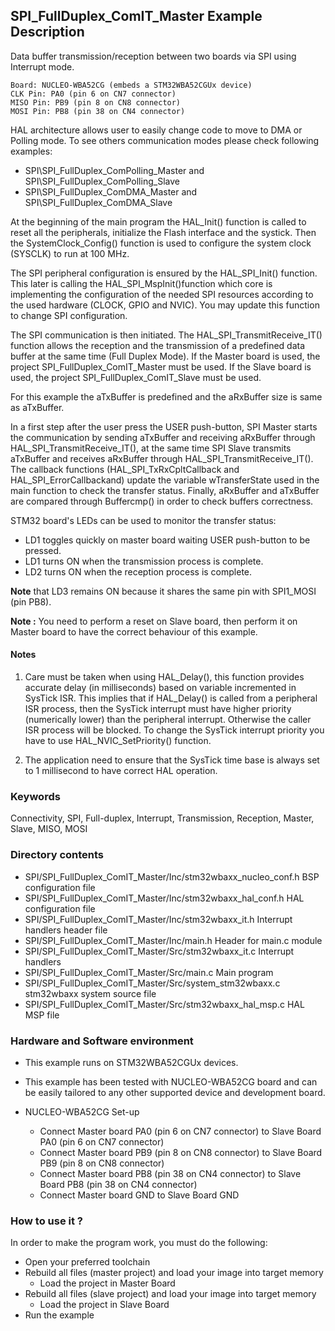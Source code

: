 ## <b>SPI_FullDuplex_ComIT_Master Example Description</b>

Data buffer transmission/reception between two boards via SPI using Interrupt mode.

	Board: NUCLEO-WBA52CG (embeds a STM32WBA52CGUx device)
	CLK Pin: PA0 (pin 6 on CN7 connector)
	MISO Pin: PB9 (pin 8 on CN8 connector)
	MOSI Pin: PB8 (pin 38 on CN4 connector)

HAL architecture allows user to easily change code to move to DMA or Polling 
mode. To see others communication modes please check following examples:

- SPI\SPI_FullDuplex_ComPolling_Master and SPI\SPI_FullDuplex_ComPolling_Slave
- SPI\SPI_FullDuplex_ComDMA_Master and SPI\SPI_FullDuplex_ComDMA_Slave

At the beginning of the main program the HAL_Init() function is called to reset 
all the peripherals, initialize the Flash interface and the systick.
Then the SystemClock_Config() function is used to configure the system
clock (SYSCLK) to run at 100 MHz.

The SPI peripheral configuration is ensured by the HAL_SPI_Init() function.
This later is calling the HAL_SPI_MspInit()function which core is implementing
the configuration of the needed SPI resources according to the used hardware (CLOCK, 
GPIO and NVIC). You may update this function to change SPI configuration.

The SPI communication is then initiated.
The HAL_SPI_TransmitReceive_IT() function allows the reception and the 
transmission of a predefined data buffer at the same time (Full Duplex Mode).
If the Master board is used, the project SPI_FullDuplex_ComIT_Master must be used.
If the Slave board is used, the project SPI_FullDuplex_ComIT_Slave must be used.

For this example the aTxBuffer is predefined and the aRxBuffer size is same as aTxBuffer.

In a first step after the user press the USER push-button, SPI Master starts the
communication by sending aTxBuffer and receiving aRxBuffer through 
HAL_SPI_TransmitReceive_IT(), at the same time SPI Slave transmits aTxBuffer 
and receives aRxBuffer through HAL_SPI_TransmitReceive_IT(). 
The callback functions (HAL_SPI_TxRxCpltCallback and HAL_SPI_ErrorCallbackand) update 
the variable wTransferState used in the main function to check the transfer status.
Finally, aRxBuffer and aTxBuffer are compared through Buffercmp() in order to 
check buffers correctness.  

STM32 board's LEDs can be used to monitor the transfer status:

- LD1 toggles quickly on master board waiting USER push-button to be pressed.
- LD1 turns ON when the transmission process is complete.
- LD2 turns ON when the reception process is complete.

**Note** that LD3 remains ON because it shares the same pin with SPI1_MOSI (pin PB8).

**Note :** You need to perform a reset on Slave board, then perform it on Master board
to have the correct behaviour of this example.

#### <b>Notes</b>

 1. Care must be taken when using HAL_Delay(), this function provides accurate delay (in milliseconds)
    based on variable incremented in SysTick ISR. This implies that if HAL_Delay() is called from
    a peripheral ISR process, then the SysTick interrupt must have higher priority (numerically lower)
    than the peripheral interrupt. Otherwise the caller ISR process will be blocked.
    To change the SysTick interrupt priority you have to use HAL_NVIC_SetPriority() function.
      
 2. The application need to ensure that the SysTick time base is always set to 1 millisecond
    to have correct HAL operation.

### <b>Keywords</b>

Connectivity, SPI, Full-duplex, Interrupt, Transmission, Reception, Master, Slave, MISO, MOSI

### <b>Directory contents</b>

  - SPI/SPI_FullDuplex_ComIT_Master/Inc/stm32wbaxx_nucleo_conf.h BSP configuration file
  - SPI/SPI_FullDuplex_ComIT_Master/Inc/stm32wbaxx_hal_conf.h    HAL configuration file
  - SPI/SPI_FullDuplex_ComIT_Master/Inc/stm32wbaxx_it.h          Interrupt handlers header file
  - SPI/SPI_FullDuplex_ComIT_Master/Inc/main.h                   Header for main.c module  
  - SPI/SPI_FullDuplex_ComIT_Master/Src/stm32wbaxx_it.c          Interrupt handlers
  - SPI/SPI_FullDuplex_ComIT_Master/Src/main.c                   Main program
  - SPI/SPI_FullDuplex_ComIT_Master/Src/system_stm32wbaxx.c      stm32wbaxx system source file
  - SPI/SPI_FullDuplex_ComIT_Master/Src/stm32wbaxx_hal_msp.c     HAL MSP file

### <b>Hardware and Software environment</b> 

  - This example runs on STM32WBA52CGUx devices.

  - This example has been tested with NUCLEO-WBA52CG board and can be
    easily tailored to any other supported device and development board.

  - NUCLEO-WBA52CG Set-up
    - Connect Master board PA0 (pin 6 on CN7 connector) to Slave Board PA0 (pin 6 on CN7 connector)
    - Connect Master board PB9 (pin 8 on CN8 connector) to Slave Board PB9 (pin 8 on CN8 connector)
    - Connect Master board PB8 (pin 38 on CN4 connector) to Slave Board PB8 (pin 38 on CN4 connector)
    - Connect Master board GND  to Slave Board GND

### <b>How to use it ?</b> 

In order to make the program work, you must do the following:

 - Open your preferred toolchain
 - Rebuild all files (master project) and load your image into target memory
    - Load the project in Master Board
 - Rebuild all files (slave project) and load your image into target memory
    - Load the project in Slave Board
 - Run the example

